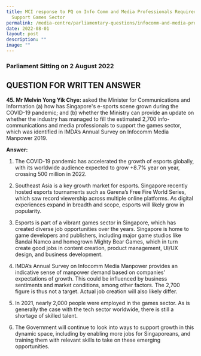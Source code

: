```yaml
---
title: MCI response to PQ on Info Comm and Media Professionals Required to
  Support Games Sector
permalink: /media-centre/parliamentary-questions/infocomm-and-media-professionals-required/
date: 2022-08-01
layout: post
description: ""
image: ""
---
```

### Parliament Sitting on 2 August 2022

QUESTION FOR WRITTEN ANSWER
------------------------------------

**45. Mr Melvin Yong Yik Chye:** asked the Minister for Communications and Information (a) how has Singapore's e-sports scene grown during the COVID-19 pandemic; and (b) whether the Ministry can provide an update on whether the industry has managed to fill the estimated 2,700 info-communications and media professionals to support the games sector, which was identified in IMDA’s Annual Survey on Infocomm Media Manpower 2019.

**Answer:**

1. The COVID-19 pandemic has accelerated the growth of esports globally, with its worldwide audience expected to grow +8.7% year on year, crossing 500 million in 2022.

2. Southeast Asia is a key growth market for esports. Singapore recently hosted esports tournaments such as Garena’s Free Fire World Series, which saw record viewership across multiple online platforms. As digital experiences expand in breadth and scope, esports will likely grow in popularity.

3. Esports is part of a vibrant games sector in Singapore, which has created diverse job opportunities over the years. Singapore is home to game developers and publishers, including major game studios like Bandai Namco and homegrown Mighty Bear Games, which in turn create good jobs in content creation, product management, UI/UX design, and business development.

4. IMDA’s Annual Survey on Infocomm Media Manpower provides an indicative sense of manpower demand based on companies’ expectations of growth. This could be influenced by business sentiments and market conditions, among other factors. The 2,700 figure is thus not a target. Actual job creation will also likely differ.

5. In 2021, nearly 2,000 people were employed in the games sector. As is generally the case with the tech sector worldwide, there is still a shortage of skilled talent.

6. The Government will continue to look into ways to support growth in this dynamic space, including by enabling more jobs for Singaporeans, and training them with relevant skills to take on these emerging opportunities.